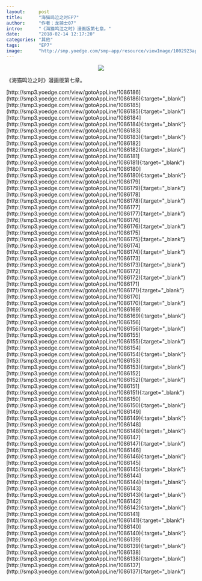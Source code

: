 ```yaml
---
layout:     post
title:      "海猫鸣泣之时EP7"
author:     "作者：龙骑士07"
intro:      "《海猫鸣泣之时》漫画版第七章。"
date:       "2018-02-14 12:17:20"
categories: "其他"
tags:       "EP7"
image:      "http://smp.yoedge.com/smp-app/resource/viewImage/1002923appline.png"
---
```

<div style="text-align: center">
<p><img src="http://smp.yoedge.com/smp-app/resource/viewImage/1002923appline.png"/></p>
</div>
<p class="post-meta">
<span>《海猫鸣泣之时》漫画版第七章。</span>
</p>
[http://smp3.yoedge.com/view/gotoAppLine/1086186](http://smp3.yoedge.com/view/gotoAppLine/1086186){:target="_blank"}
[http://smp3.yoedge.com/view/gotoAppLine/1086185](http://smp3.yoedge.com/view/gotoAppLine/1086185){:target="_blank"}
[http://smp3.yoedge.com/view/gotoAppLine/1086184](http://smp3.yoedge.com/view/gotoAppLine/1086184){:target="_blank"}
[http://smp3.yoedge.com/view/gotoAppLine/1086183](http://smp3.yoedge.com/view/gotoAppLine/1086183){:target="_blank"}
[http://smp3.yoedge.com/view/gotoAppLine/1086182](http://smp3.yoedge.com/view/gotoAppLine/1086182){:target="_blank"}
[http://smp3.yoedge.com/view/gotoAppLine/1086181](http://smp3.yoedge.com/view/gotoAppLine/1086181){:target="_blank"}
[http://smp3.yoedge.com/view/gotoAppLine/1086180](http://smp3.yoedge.com/view/gotoAppLine/1086180){:target="_blank"}
[http://smp3.yoedge.com/view/gotoAppLine/1086179](http://smp3.yoedge.com/view/gotoAppLine/1086179){:target="_blank"}
[http://smp3.yoedge.com/view/gotoAppLine/1086178](http://smp3.yoedge.com/view/gotoAppLine/1086178){:target="_blank"}
[http://smp3.yoedge.com/view/gotoAppLine/1086177](http://smp3.yoedge.com/view/gotoAppLine/1086177){:target="_blank"}
[http://smp3.yoedge.com/view/gotoAppLine/1086176](http://smp3.yoedge.com/view/gotoAppLine/1086176){:target="_blank"}
[http://smp3.yoedge.com/view/gotoAppLine/1086175](http://smp3.yoedge.com/view/gotoAppLine/1086175){:target="_blank"}
[http://smp3.yoedge.com/view/gotoAppLine/1086174](http://smp3.yoedge.com/view/gotoAppLine/1086174){:target="_blank"}
[http://smp3.yoedge.com/view/gotoAppLine/1086173](http://smp3.yoedge.com/view/gotoAppLine/1086173){:target="_blank"}
[http://smp3.yoedge.com/view/gotoAppLine/1086172](http://smp3.yoedge.com/view/gotoAppLine/1086172){:target="_blank"}
[http://smp3.yoedge.com/view/gotoAppLine/1086171](http://smp3.yoedge.com/view/gotoAppLine/1086171){:target="_blank"}
[http://smp3.yoedge.com/view/gotoAppLine/1086170](http://smp3.yoedge.com/view/gotoAppLine/1086170){:target="_blank"}
[http://smp3.yoedge.com/view/gotoAppLine/1086169](http://smp3.yoedge.com/view/gotoAppLine/1086169){:target="_blank"}
[http://smp3.yoedge.com/view/gotoAppLine/1086156](http://smp3.yoedge.com/view/gotoAppLine/1086156){:target="_blank"}
[http://smp3.yoedge.com/view/gotoAppLine/1086155](http://smp3.yoedge.com/view/gotoAppLine/1086155){:target="_blank"}
[http://smp3.yoedge.com/view/gotoAppLine/1086154](http://smp3.yoedge.com/view/gotoAppLine/1086154){:target="_blank"}
[http://smp3.yoedge.com/view/gotoAppLine/1086153](http://smp3.yoedge.com/view/gotoAppLine/1086153){:target="_blank"}
[http://smp3.yoedge.com/view/gotoAppLine/1086152](http://smp3.yoedge.com/view/gotoAppLine/1086152){:target="_blank"}
[http://smp3.yoedge.com/view/gotoAppLine/1086151](http://smp3.yoedge.com/view/gotoAppLine/1086151){:target="_blank"}
[http://smp3.yoedge.com/view/gotoAppLine/1086150](http://smp3.yoedge.com/view/gotoAppLine/1086150){:target="_blank"}
[http://smp3.yoedge.com/view/gotoAppLine/1086149](http://smp3.yoedge.com/view/gotoAppLine/1086149){:target="_blank"}
[http://smp3.yoedge.com/view/gotoAppLine/1086148](http://smp3.yoedge.com/view/gotoAppLine/1086148){:target="_blank"}
[http://smp3.yoedge.com/view/gotoAppLine/1086147](http://smp3.yoedge.com/view/gotoAppLine/1086147){:target="_blank"}
[http://smp3.yoedge.com/view/gotoAppLine/1086146](http://smp3.yoedge.com/view/gotoAppLine/1086146){:target="_blank"}
[http://smp3.yoedge.com/view/gotoAppLine/1086145](http://smp3.yoedge.com/view/gotoAppLine/1086145){:target="_blank"}
[http://smp3.yoedge.com/view/gotoAppLine/1086144](http://smp3.yoedge.com/view/gotoAppLine/1086144){:target="_blank"}
[http://smp3.yoedge.com/view/gotoAppLine/1086143](http://smp3.yoedge.com/view/gotoAppLine/1086143){:target="_blank"}
[http://smp3.yoedge.com/view/gotoAppLine/1086142](http://smp3.yoedge.com/view/gotoAppLine/1086142){:target="_blank"}
[http://smp3.yoedge.com/view/gotoAppLine/1086141](http://smp3.yoedge.com/view/gotoAppLine/1086141){:target="_blank"}
[http://smp3.yoedge.com/view/gotoAppLine/1086140](http://smp3.yoedge.com/view/gotoAppLine/1086140){:target="_blank"}
[http://smp3.yoedge.com/view/gotoAppLine/1086139](http://smp3.yoedge.com/view/gotoAppLine/1086139){:target="_blank"}
[http://smp3.yoedge.com/view/gotoAppLine/1086138](http://smp3.yoedge.com/view/gotoAppLine/1086138){:target="_blank"}
[http://smp3.yoedge.com/view/gotoAppLine/1086137](http://smp3.yoedge.com/view/gotoAppLine/1086137){:target="_blank"}


